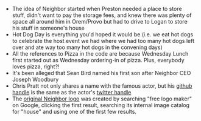<!-- TITLE: Neighbor Lore -->
<!-- SUBTITLE: bulleted backstory! -->

* The idea of Neighbor started when Preston needed a place to store stuff, didn't want to pay the storage fees, and knew there was plenty of space all around him in Orem/Provo but had to drive to Logan to store his stuff in someone's house
* Hot Dog Day is everything you'd hoped it would be (i.e. we eat hot dogs to celebrate the host event we had where we had too many hot dogs left over and ate way too many hot dogs in the convening days)
* All the references to Pizza in the code are because Wednesday Lunch first started out as Wednesday ordering-in of pizza. Plus, everybody loves pizza, right?!
* It's been alleged that Sean Bird named his first son after Neighbor CEO Joseph Woodbury
* Chris Pratt not only shares a name with the famous actor, but his [github handle](https://github.com/prattprattpratt) is the same as the actor's [twitter handle](https://twitter.com/prattprattpratt)
* The [original Neighbor logo](https://drive.google.com/file/d/0Bx5DR2SdaEEwYWdUenNDN1dBRXM/view?usp=sharing) was created by searching "free logo maker" on Google, clicking the first result, searching its internal image catalog for "house" and using one of the first few results.